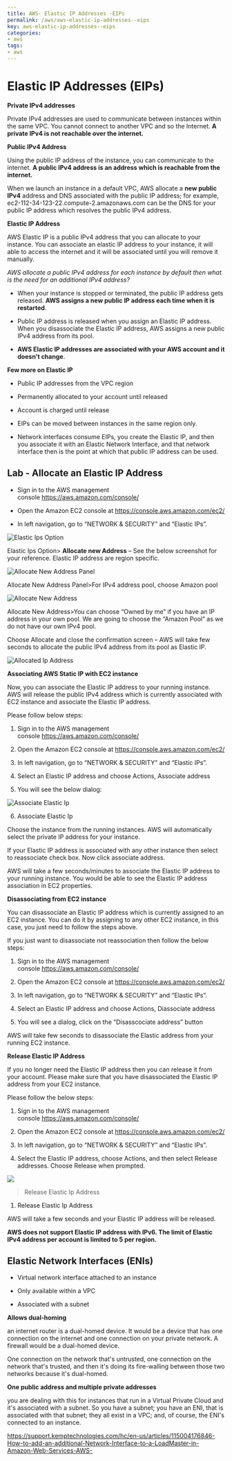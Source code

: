 ```yaml
---
title: AWS- Elastic IP Addresses -EIPs
permalink: /aws/aws-elastic-ip-addresses--eips
key: aws-elastic-ip-addresses--eips
categories:
- aws
tags:
- aws
---
```



Elastic IP Addresses (EIPs)
===========================

**Private IPv4 addresses**

Private IPv4 addresses are used to communicate between instances within the same
VPC. You cannot connect to another VPC and so the Internet. **A private IPv4 is
not reachable over the internet.**

**Public IPv4 Address**

Using the public IP address of the instance, you can communicate to the
internet. **A public IPv4 address is an address which is reachable from the
internet.**

When we launch an instance in a default VPC, AWS allocate a **new public IPv4**
address and DNS associated with the public IP address; for example,
ec2-112-34-123-22.compute-2.amazonaws.com can be the DNS for your public IP
address which resolves the public IPv4 address.

**Elastic IP Address**

AWS Elastic IP is a public IPv4 address that you can allocate to your instance.
You can associate an elastic IP address to your instance, it will able to access
the internet and it will be associated until you will remove it manually.

*AWS allocate a public IPv4 address for each instance by default then what is
the need for an additional IPv4 address?*

-   When your instance is stopped or terminated, the public IP address gets
    released. **AWS assigns a new public IP address each time when it is
    restarted**.

-   Public IP address is released when you assign an Elastic IP address. When
    you disassociate the Elastic IP address, AWS assigns a new public IPv4
    address from its pool.

-   **AWS Elastic IP addresses are associated with your AWS account and it
    doesn’t change**.

**Few more on Elastic IP**

-   Public IP addresses from the VPC region

-   Permanently allocated to your account until released

-   Account is charged until release

-   EIPs can be moved between instances in the same region only.

-   Network interfaces consume EIPs, you create the Elastic IP, and then you
    associate it with an Elastic Network Interface, and that network interface
    then is the point at which that public IP address can be used.

Lab - Allocate an Elastic IP Address
------------------------------------

-   Sign in to the AWS management console <https://aws.amazon.com/console/>

-   Open the Amazon EC2 console at <https://console.aws.amazon.com/ec2/>

-   In left navigation, go to “NETWORK & SECURITY” and “Elastic IPs”.

![Elastic Ips Option](media/2fe578756cc0541c271720ecb2f21daa.png)

Elastic Ips Option\> **Allocate new Address** – See the below screenshot for
your reference. Elastic IP address are region specific.

![Allocate New Address Panel](media/e8356bc2cc1cd17265d9f25dea8d87db.png)

Allocate New Address Panel\>For IPv4 address pool, choose Amazon pool

![Allocate New Address](media/68339c9292f5748c958b5e4750f9abdb.png)

Allocate New Address\>You can choose “Owned by me” if you have an IP address in
your own pool. We are going to choose the “Amazon Pool” as we do not have our
own IPv4 pool.

Choose Allocate and close the confirmation screen – AWS will take few seconds to
allocate the public IPv4 address from its pool as Elastic IP.

![Allocated Ip Address](media/f946882490857addd8eefebfe1692b37.png)

**Associating AWS Static IP with EC2 instance**

Now, you can associate the Elastic IP address to your running instance. AWS will
release the public IPv4 address which is currently associated with EC2 instance
and associate the Elastic IP address.

Please follow below steps:

1.  Sign in to the AWS management console <https://aws.amazon.com/console/>

2.  Open the Amazon EC2 console at <https://console.aws.amazon.com/ec2/>

3.  In left navigation, go to “NETWORK & SECURITY” and “Elastic IPs”.

4.  Select an Elastic IP address and choose Actions, Associate address

5.  You will see the below dialog:

![Associate Elastic Ip](media/8912378a3c7786724e868eac52954dc9.png)

6. Associate Elastic Ip

Choose the instance from the running instances. AWS will automatically select
the private IP address for your instance.

If your Elastic IP address is associated with any other instance then select to
reassociate check box. Now click associate address.

AWS will take a few seconds/minutes to associate the Elastic IP address to your
running instance. You would be able to see the Elastic IP address association in
EC2 properties.

**Disassociating from EC2 instance**

You can disassociate an Elastic IP address which is currently assigned to an EC2
instance. You can do it by assigning to any other EC2 instance, in this case,
you just need to follow the steps above.

If you just want to disassociate not reassociation then follow the below steps:

1.  Sign in to the AWS management console <https://aws.amazon.com/console/>

2.  Open the Amazon EC2 console at <https://console.aws.amazon.com/ec2/>

3.  In left navigation, go to “NETWORK & SECURITY” and “Elastic IPs”.

4.  Select an Elastic IP address and choose Actions, Diassociate address

5.  You will see a dialog, click on the “Disasscociate address” button

AWS will take few seconds to disassociate the Elastic address from your running
EC2 instance.

**Release Elastic IP Address**

If you no longer need the Elastic IP address then you can release it from your
account. Please make sure that you have disassociated the Elastic IP address
from your EC2 instance.

Please follow the below steps:

1.  Sign in to the AWS management console <https://aws.amazon.com/console/>

2.  Open the Amazon EC2 console at <https://console.aws.amazon.com/ec2/>

3.  In left navigation, go to “NETWORK & SECURITY” and “Elastic IPs”.

4.  Select the Elastic IP address, choose Actions, and then select Release
    addresses. Choose Release when prompted.

![](media/5c0fce346e37be2b3357f72d61df3ba5.png)

>   Release Elastic Ip Address

1.  Release Elastic Ip Address

AWS will take a few seconds and your Elastic IP address will be released.

**AWS does not support Elastic IP address with IPv6. The limit of Elastic IPv4
address per account is limited to 5 per region.**

Elastic Network Interfaces (ENIs)
---------------------------------

-   Virtual network interface attached to an instance

-   Only available within a VPC

-   Associated with a subnet

**Allows dual‐homing**

an internet router is a dual-homed device. It would be a device that has one
connection on the internet and one connection on your private network. A
firewall would be a dual-homed device.

One connection on the network that's untrusted, one connection on the network
that's trusted, and then it's doing its fire-walling between those two networks
because it's dual-homed.

**One public address and multiple private addresses**

you are dealing with this for instances that run in a Virtual Private Cloud and
it's associated with a subnet. So you have a subnet; you have an ENI, that is
associated with that subnet; they all exist in a VPC; and, of course, the ENI's
connected to an instance.

<https://support.kemptechnologies.com/hc/en-us/articles/115004176846-How-to-add-an-additional-Network-Interface-to-a-LoadMaster-in-Amazon-Web-Services-AWS->
